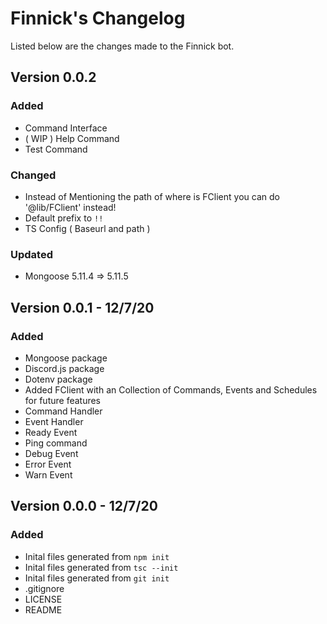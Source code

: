 # Finnick's Changelog
Listed below are the changes made to the Finnick bot.

## Version 0.0.2 

### Added

- Command Interface
- ( WIP ) Help Command
- Test Command

### Changed

- Instead of Mentioning the path of where is FClient you can do '@lib/FClient' instead!
- Default prefix to `!!`
- TS Config ( Baseurl and path )

### Updated

- Mongoose 5.11.4 => 5.11.5

## Version 0.0.1 - 12/7/20

### Added

- Mongoose package
- Discord.js package
- Dotenv package
- Added FClient with an Collection of Commands, Events and Schedules for future features
- Command Handler
- Event Handler
- Ready Event
- Ping command
- Debug Event
- Error Event
- Warn Event



## Version 0.0.0 - 12/7/20

### Added

- Inital files generated from `npm init`
- Inital files generated from `tsc --init`
- Inital files generated from `git init`
- .gitignore
- LICENSE
- README
